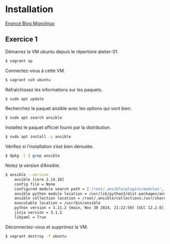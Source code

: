# Installation
[Enoncé Blog Migrolinux](https://blog.microlinux.fr/formation-ansible-03-installation/)

## Exercice 1
Démarrez la VM ubuntu depuis le répertoire atelier-01.
```bash
$ vagrant up
```
Connectez-vous à cette VM.
```bash
$ vagrant ssh ubuntu
```
Rafraîchissez les informations sur les paquets.
```bash
$ sudo apt update
```
Recherchez le paquet ansible avec les options qui vont bien.
```bash
$ sudo apt search ansible
```
Installez le paquet officiel fourni par la distribution.
```bash
$ sudo apt install -y ansible
```
Vérifiez si l’installation s’est bien déroulée.
```bash
$ dpkg -l | grep ansible
```
Notez la version d’Ansible.
```bash
$ ansible --version
	ansible [core 2.14.18]
 	config file = None
  	configured module search path = ['/root/.ansible/plugins/modules', '/usr/share/ansible/plugins/modules']
 	ansible python module location = /usr/lib/python3/dist-packages/ansible
  	ansible collection location = /root/.ansible/collections:/usr/share/ansible/collections
  	executable location = /usr/bin/ansible
  	python version = 3.11.2 (main, Nov 30 2024, 21:22:50) [GCC 12.2.0] (/usr/bin/python3)
  	jinja version = 3.1.2
  	libyaml = True
```
Déconnectez-vous et supprimez la VM.
```bash
$ vagrant destroy -f ubuntu
```

